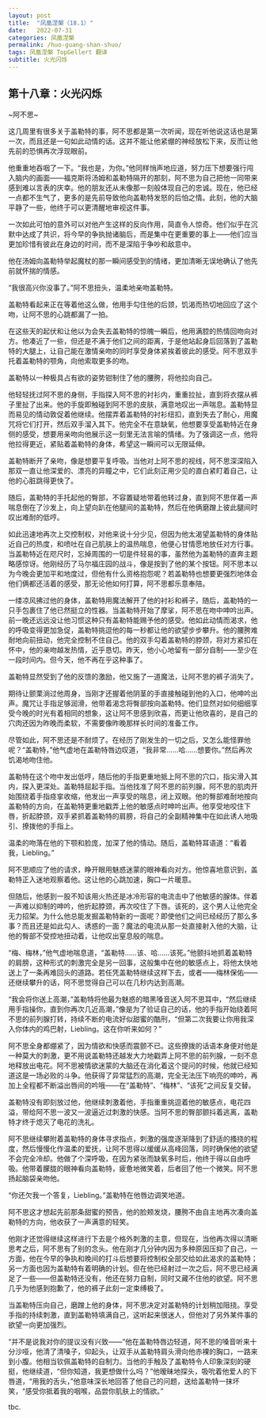 ```yaml
---
layout: post
title:  "凤凰涅槃（18.1）"
date:   2022-07-31
categories: 凤凰涅槃
permalink: /huo-guang-shan-shuo/
tags: 凤凰涅槃 TopGellert 翻译
subtitle: 火光闪烁
---
```


## 第十八章：火光闪烁


~阿不思~

这几周里有很多关于盖勒特的事，阿不思都是第一次听闻，现在听他说这话也是第一次，而且还是一句如此动情的话。这并不能让他紧绷的神经放松下来，反而让他先前的恐惧再次浮现眼前。

他重重地吞咽了一下。“我也是，为你。”他同样悄声地应道，努力压下想要强行闯入脑内的画面——福克斯将汤姆和盖勒特隔开的那刻，阿不思为自己把他一同带来感到难以言表的庆幸。他的朋友还从未像那一刻般体现自己的忠诚。现在，他已经一点都不生气了，更多的是先前导致他向盖勒特发怒的后怕之情。此刻，他的大脑平静了一些，他终于可以更清醒地审视这件事。

一次如此可怕的意外可以对他产生这样的反向作用，简直令人惊奇。他们似乎在沉默中达成了共识，将今早的争执抛诸脑后，而是集中在更重要的事上——他们应当更加珍惜有彼此在身边的时间，而不是深陷于争吵和敌意中。

他在汤姆向盖勒特举起魔杖的那一瞬间感受到的情绪，更加清晰无误地确认了他先前就怀揣的情感。

“我很高兴你没事了。”阿不思扭头，温柔地亲吻盖勒特。

盖勒特看起来正在等着他这么做，他用手勾住他的后颈，饥渴而热切地回应了这个吻，让阿不思的心跳都漏了一拍。

在这些天的起伏和让他以为会失去盖勒特的惊魄一瞬后，他用满腔的热情回吻向对方。他凑近了一些，但还是不满于他们之间的距离，于是他站起身后回落到了盖勒特的大腿上，让自己能在激情亲吻的同时享受身体紧挨着彼此的感受。阿不思双手托着盖勒特的颚角，向他索取更多的吻。

盖勒特以一种极具占有欲的姿势钳制住了他的腰胯，将他拉向自己。

他轻轻抚过阿不思的身侧，手指探入阿不思的衬衫内，重重拉扯，直到将衣摆从裤子里扯了出来。他的手旋即触碰到阿不思的皮肤，满意地叹出一声喘息。盖勒特显而易见的情动敦促着他继续。他摆弄着盖勒特的衬衫纽扣，直到失去了耐心，用魔咒将它们打开，然后双手溜入其下。他完全不在意缺氧，他想要享受盖勒特近在身侧的感受，想要用亲吻向他展示这一刻里无法言喻的情绪。为了强调这一点，他将他拉得更近，紧贴着盖勒特的身体，希望这一瞬间可以无限延伸。

盖勒特断开了亲吻，像是想要平复呼吸。当他对上阿不思的视线，阿不思深深陷入那双一直让他深爱的、漂亮的异瞳之中，它们此刻正用少见的直白紧盯着自己，让他的心脏跳得更快了。

随后，盖勒特的手托起他的臀部，不容置疑地带着他转过身，直到阿不思伴着一声喘息倒在了沙发上，向上望向趴在他腿间的盖勒特，然后在他俩磨蹭上彼此腿间时叹出难耐的低哼。

如此迅速地再次上交控制权，对他来说十分少见，但因为他太渴望盖勒特的身体贴近自己的热度，和喷吐在自己肌肤上的温热喘息，他便心甘情愿地放任对方行事。当盖勒特近在咫尺时，忘掉周围的一切是件轻易的事，虽然他为盖勒特的直奔主题略感惊讶。他刚经历了马尔福庄园的战斗，像是按到了他的某个按钮。阿不思本以为今晚会更加平和地度过，但他有什么资格抱怨呢？若盖勒特也想要更强烈地体会他们俩都还活着的感受，那无论他如何打算，阿不思都乐意奉陪。

一缕凉风拂过他的身体，盖勒特用魔法解开了他的衬衫和裤子，随后，盖勒特的一只手包裹住了他已然挺立的性器。当盖勒特开始了摩挲，阿不思在吻中呻吟出声。前一晚还远远没让他习惯这种只有盖勒特能赐予他的感受。他如此动情而渴求，他的呼吸变得更加急促，盖勒特挑逗他的每一秒都让他的欲望步步攀升。他的腰胯难耐地向前扭动，他完全控制不住自己。他的双手勾着盖勒特的脖颈，将对方紧扣在怀中，他的亲吻越发热情，近乎恳切。昨天，他小心地留有一部分自制——至少在一段时间内。但今天，他不再在乎这种事了。

盖勒特显然受到了他的反馈的激励，他又施了一道魔法，让阿不思的裤子消失了。

期待让颤栗淌过他周身，当刚才还握着他阴茎的手直接触碰到他的入口，他呻吟出声。魔咒让手指足够润滑，他带着渴念将臀部按向盖勒特。他们显然对如何细细享受今晚的时光有着相同的想象，这让阿不思感到欣喜，而更让他欣喜的，是自己的穴肉还因为昨晚而柔软，不需要像昨晚那样长时间的准备工作。

尽管如此，阿不思还是不耐烦了。在经历了刚发生的一切之后，又怎么能怪罪他呢？“盖勒特，”他气虚地在盖勒特唇边叹道，“我非常……哈……想要你。”然后再次饥渴地吻住他。

盖勒特在这个吻中发出低哼，随后他的手指更重地抵上阿不思的穴口，指尖滑入其内，探入更深处。盖勒特屈起手指。当他找准了阿不思的前列腺，阿不思的肌肉开始围绕着手指痉挛收缩，他发出一声享受的喘息，闭上双眼。他的臀部难耐地按向盖勒特的方向，在盖勒特更重地戳弄上他的敏感点时呻吟出声。他享受地咬住下唇，折起脖颈，双手紧抓着盖勒特的肩膀，将自己的全副精神集中在如此诱人地吸引、撩拨他的手指上。

温柔的吻落在他的下颚和脸庞，加深了他的情动。随后，盖勒特耳语道：“看着我，Liebling。”

阿不思顺应了他的请求，睁开眼用魅惑迷蒙的眼神看向对方。他惊喜地意识到，盖勒特正入迷地观察着他。这让他的心跳加速，胸口一片暖意。

但随后，他感到一股不知该用火热还是冰冷形容的电流击中了他敏感的腺体。伴着一声难以抑制的呻吟，他折起脖颈，再次咬住了下唇。该死的，这个男人让他完全无力招架。为什么他总能发掘盖勒特新的一面呢？即使他们之间已经经历了那么多事？而且还是如此勾人、诱惑的一面？魔法的电流从那一处直接射入他的大脑，让他的臀部不受控地扭动着，让他叹出窒息般的喘息。

“梅、梅林，”他气虚地喘息道，“盖勒特……该、哈……该死。”他颤抖地抓着盖勒特的肩膀，这种形式的刺激完全是另一回事，这般集中在他的敏感点上，将他太快地送上了一条再难回头的道路。若任凭盖勒特继续这样下去，或者——梅林保佑——还继续攀升的话，阿不思觉得自己可以在几秒内达到高潮。

“我会将你送上高潮，”盖勒特将他最为魅惑的暗黑嗓音送入阿不思耳中，“然后继续用手指操你，直到你再次几近高潮，”像是为了验证自己的话，他的手指开始绕着阿不思的前列腺打转，持续不断的电流好似甜蜜的酷刑，“但第二次我要让你用我深入你体内的鸡巴射，Liebling。这在你听来如何？”

阿不思全身都绷紧了，因为情欲和快感而震颤不已。这些撩拨的话语本身便对他是一种莫大的刺激，更不用说盖勒特还越发大力地戳弄上阿不思的前列腺，一刻不息地释放出电花。阿不思被情欲迷蒙的大脑还在消化着这个提问的时候，他就已经知道这是一场必败的斗争。他获得了异常猛烈的高潮，完全无法压下响亮的呻吟，再加上全程都不断溢出唇间的吟哦——在“盖勒特”、“梅林”、“该死”之间反复交替。

盖勒特没有即刻放过他，他继续刺激着他，手指重重挑逗着他的敏感点，电花四溢，带给阿不思一波又一波逼近过刺激的快感。当阿不思的臀部颤抖着逃离，盖勒特才终于熄灭了电花的洗礼。

阿不思继续攀附着盖勒特的身体寻求指点，刺激的强度逐渐降到了舒适的搔挠的程度，然后慢慢化作温柔的爱抚，让阿不思得以缓缓从高峰回落，同时确保他的欲望不会完全冷却。他做了个深呼吸，在因为紧张而缺氧多时后，他终于得以自由呼吸。他带着朦胧的眼神看向盖勒特，疲惫地微笑着，后者回了他一个微笑。阿不思扬起脑袋亲吻他。

“你还欠我一个答复，Liebling。”盖勒特在他唇边调笑地道。

阿不思这才想起先前那条甜蜜的预告，他的脸颊发烧，腰胯不由自主地再次凑向盖勒特的方向，他收获了一声满意的轻笑。

他刚才还觉得继续这样进行下去是个格外刺激的主意，但现在，当他再次得以清晰思考之后，阿不思有了别的念头。他在刚才几分钟内因为多种原因压抑了自己，一方面，他在今早的争执和晚间的打斗后想要将控制权全部交给如此渴求的盖勒特；另一方面也因为盖勒特有着明确的计划。但在他已经射过一次之后，阿不思已经满足了一些——但盖勒特还没有，他还在努力自制，同时又藏不住他的欲望。阿不思几乎为他感到抱歉了，他的裤子此刻一定束缚极了。

当盖勒特压向自己，磨蹭上他的身体，阿不思决定对盖勒特的计划稍加阻挠。享受手指的持续刺激，直到盖勒特填满自己，这听起来很迷人，但他对了另外某件事的欲望一向更加强烈。

“并不是说我对你的提议没有兴致——”他在盖勒特唇边轻道，阿不思的嗓音听来十分沙哑，他清了清嗓子，仰起头，让双手从盖勒特肩头滑向他赤裸的胸口，一路来到小腹。他相当钦佩盖勒特的自制力。当他的手触及了盖勒特令人印象深刻的硬挺，他继续道，“但你知道，我更想做什么吗？”他暧昧地探头，吸吮着他爱人的下唇道，“用我的舌头，”他意味深长地回答了他自己的问题，送给盖勒特一抹坏笑，“感受你抵着我的咽喉，品尝你肌肤上的情欲。”

tbc.
